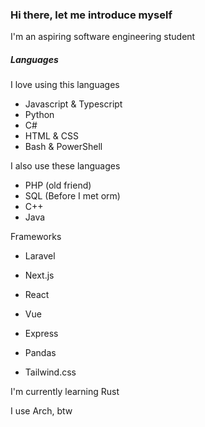 ### Hi there, let me introduce myself

I'm an aspiring software engineering student

##### Languages

I love using this languages

- Javascript & Typescript
- Python
- C#
- HTML & CSS
- Bash & PowerShell

I also use these languages

- PHP (old friend)
- SQL (Before I met orm)
- C++
- Java

Frameworks

- Laravel

- Next.js

- React

- Vue

- Express

- Pandas

- Tailwind.css

I'm currently learning Rust

I use Arch, btw
